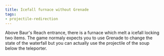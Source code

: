 ```yaml
---
title: Icefall furnace without Grenade
tags:
- projectile-redirection
---
```


Above Baur's Reach entrance, there is a furnace which melt a icefall locking two items. The game normaly expects you to use Grenade to change the state of the waterfall but you can actually use the projectile of the soup below the teleporter.

<youtube-video id="H7AT5ClbwNQ"></youtube-video>
